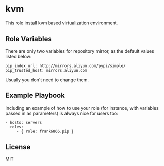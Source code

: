 kvm
===

This role install kvm based virtualization environment.

Role Variables
--------------

There are only two variables for repository mirror, as the default values listed below:

    pip_index_url: http://mirrors.aliyun.com/pypi/simple/
    pip_trusted_host: mirrors.aliyun.com

Usually you don't need to change them.

Example Playbook
----------------

Including an example of how to use your role (for instance, with variables passed in as parameters) is always nice for users too:

    - hosts: servers
      roles:
         - { role: frank6866.pip }

License
-------

MIT
